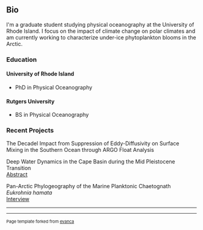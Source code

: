 ## Bio
I'm a graduate student studying physical oceanography at the University of Rhode Island.
 I focus on the impact of climate change on polar climates and am currently working to characterize under-ice 
 phytoplankton blooms in the Arctic.

### Education
#### University of Rhode Island
- PhD in Physical Oceanography  
  
#### Rutgers University
- BS in Physical Oceanography


### Recent Projects
The Decadel Impact from Suppression of Eddy-Diffusivity on Surface Mixing in the Southern Ocean through
ARGO Float Analysis

Deep Water Dynamics in the Cape Basin during the Mid Pleistocene Transition  
[Abstract](https://www.ldeo.columbia.edu/sites/default/files/u1748/Passacantando_Abstract.pdf)

Pan-Arctic Phylogeography of the Marine Planktonic Chaetognath *Eukrohnia hamata*  
[Interview](https://www.mysticaquarium.org/learn/collegiate/reu/reu-cohort-2017/)

---




---
<p style="font-size:11px">Page template forked from <a href="https://github.com/evanca/quick-portfolio">evanca</a></p>
<!-- Remove above link if you don't want to attibute -->
